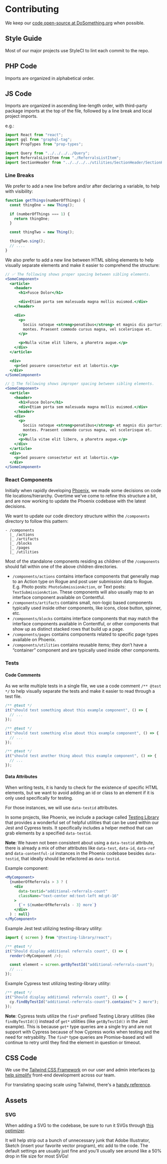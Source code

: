 # Contributing

We keep our [code open-source at DoSomething.org](https://github.com/dosomething) when possible.

## Style Guide

Most of our major projects use StyleCI to lint each commit to the repo.

## PHP Code

Imports are organized in alphabetical order.

## JS Code

Imports are organized in ascending line-length order, with third-party package imports at the top of the file, followed by a line break and local project imports.

e.g.:

```js
import React from "react";
import gql from "graphql-tag";
import PropTypes from "prop-types";

import Query from "../../../../Query";
import ReferralsListItem from "./ReferralsListItem";
import SectionHeader from "../../../../utilities/SectionHeader/SectionHeader";
```

### Line Breaks

We prefer to add a new line before and/or after declaring a variable, to help with visibility:

```js
function getThings(numberOfThings) {
  const thingOne = new Thing();

  if (numberOfThings === 1) {
    return thingOne;
  }

  const thingTwo = new Thing();

  thingTwo.sing();
  // ....
}
```

We also prefer to add a new line between HTML sibling elements to help visually separate elements and make it easier to comprehend the structure:

```jsx
// ✅ The following shows proper spacing between sibling elements.
<SomeComponent>
  <article>
    <header>
      <h1>Fusce Dolor</h1>

      <div>Etiam porta sem malesuada magna mollis euismod.</div>
    </header>

    <div>
      <p>
        Sociis natoque <strong>penatibus</strong> et magnis dis parturient
        montes. Praesent commodo cursus magna, vel scelerisque et.
      </p>

      <p>Nulla vitae elit libero, a pharetra augue.</p>
    </div>
  </article>

  <div>
    <p>Sed posuere consectetur est at lobortis.</p>
  </div>
</SomeComponent>
```

```jsx
// 🚫 The following shows improper spacing between sibling elements.
<SomeComponent>
  <article>
    <header>
      <h1>Fusce Dolor</h1>
      <div>Etiam porta sem malesuada magna mollis euismod.</div>
    </header>
    <div>
      <p>
        Sociis natoque <strong>penatibus</strong> et magnis dis parturient
        montes. Praesent commodo cursus magna, vel scelerisque et.
      </p>
      <p>Nulla vitae elit libero, a pharetra augue.</p>
    </div>
  </article>
  <div>
    <p>Sed posuere consectetur est at lobortis.</p>
  </div>
</SomeComponent>
```

### React Components

Initially when rapidly developing [Phoenix](https://github.com/DoSomething/phoenix-next), we made some decisions on code file locations/hierarchy. Overtime we've come to refine this structure a bit, and are now working to update the Phoenix codebase with the latest decisions.

We want to update our code directory structure within the `/components` directory to follow this pattern:

```
- /components
  |_ /actions
  |_ /artifacts
  |_ /blocks
  |_ /pages
  |_ /utilities
```

Most of the standalone components residing as children of the `/components` should fall within one of the above children directories.

- `/components/actions` contains interface components that generally map to an Action type on Rogue and post user submission data to Rogue. E.g. Photo posts: `PhotoSubmissionAction`, or Text posts: `TextSubmissionAction`. These components will also usually map to an interface component available on Contentful.
- `/components/artifacts` contains small, non-logic based components typically used inside other components, like icons, close button, spinner, etc.
- `/components/blocks` contains interface components that may match the interface components available in Contentful, or other components that show up as distinct stacked rows that build up a page.
- `/components/pages` contains components related to specific page types available on Phoenix.
- `/components/utilities` contains reusable items; they don’t have a “container” component and are typically used inside other components.

### Tests

#### Code Comments

As we write multiple tests in a single file, we use a code comment `/** @test */` to help visually separate the tests and make it easier to read through a test file.

```js
/** @test */
it("should test something about this example component", () => {
  // ...
});

/** @test */
it("should test something else about this example component", () => {
  // ...
});

/** @test */
it("should test another thing about this example component", () => {
  // ...
});
```

#### Data Attributes

When writing tests, it is handy to check for the existence of specific HTML elements, but we want to avoid adding an id or class to an element if it is only used specifically for testing.

For those instances, we will use `data-testid` attributes.

In some projects, like Phoenix, we include a package called [Testing Library](https://testing-library.com/docs/dom-testing-library/api-queries#bytestid) that provides a wonderful set of helpful utilities that can be used within our Jest and Cypress tests. It specifically includes a helper method that can grab elements by a specified `data-testid`.

**Note**: We haven not been consistent about using a `data-testid` attribute, there is already a mix of other attributes like `data-test`, `data-id`, `data-ref` and `data-contentful-id` instances in the Phoenix codebase besides `data-testid`, that ideally should be refactored as `data-testid`.

Example component:

```jsx
<MyComponent>
  {numberOfReferrals > 3 ? (
    <div
      data-testid="additional-referrals-count"
      className="text-center md:text-left md:pt-16"
    >
      {`+ ${numberOfReferrals - 3} more`}
    </div>
  ) : null}
</MyComponent>
```

Example Jest test utilizing testing-library utility:

```js
import { screen } from "@testing-library/react";

/** @test */
it("Should display additional referrals count", () => {
  render(<MyComponent />);

  const element = screen.getByTestId("additional-referrals-count");
  // ...
});
```

Example Cypress test utilizing testing-library utility:

```js
/** @test */
it("Should display additional referrals count", () => {
  cy.findByTestId("additional-referrals-count").contains("+ 2 more");
});
```

**Note**: Cypress tests utilize the `find*` prefixed Testing Library utilities (like `findByTestId()`) instead of `get*` utilities (like `getByTestId()` in the Jest example). This is because `get*` type queries are a single try and are not support with Cypress because of how Cypress works when testing and the need for retryability. The `find*` type queries are Promise-based and will continue to retry until they find the element in question or timeout.

## CSS Code

We use the [Tailwind CSS Framework](https://tailwindcss.com/) on our user and admin interfaces [to help simplify](https://github.com/DoSomething/rfcs/blob/master/005-tailwindcss-framework.md) front-end development across our team.

For translating spacing scale using Tailwind, there's a [handy reference](https://tailwindcss.com/docs/customizing-spacing/#default-spacing-scale).

## Assets

### SVG

When adding a SVG to the codebase, be sure to run it SVGs through [this optimizer](https://jakearchibald.github.io/svgomg).

It will help strip out a bunch of unnecessary junk that Adobe Illustrator, Sketch (insert your favorite vector program), etc add to the code. The default settings are usually just fine and you’ll usually see around like a 50% drop in file size for most SVGs!
